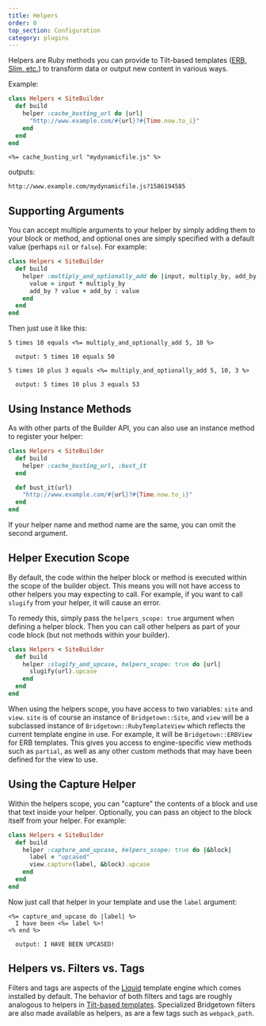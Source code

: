 ```yaml
---
title: Helpers
order: 0
top_section: Configuration
category: plugins
---
```


Helpers are Ruby methods you can provide to Tilt-based templates ([ERB, Slim, etc.](/docs/template-engines/erb-and-beyond)) to transform data or output new content in various ways.

Example:

```ruby
class Helpers < SiteBuilder
  def build
    helper :cache_busting_url do |url|
      "http://www.example.com/#{url}?#{Time.now.to_i}"
    end
  end
end
```

```erb
<%= cache_busting_url "mydynamicfile.js" %>
```

outputs:

```
http://www.example.com/mydynamicfile.js?1586194585
```

## Supporting Arguments

You can accept multiple arguments to your helper by simply adding them to your block or method, and optional ones are simply specified with a default value (perhaps `nil` or `false`). For example:

```ruby
class Helpers < SiteBuilder
  def build
    helper :multiply_and_optionally_add do |input, multiply_by, add_by = nil|
      value = input * multiply_by
      add_by ? value + add_by : value
    end
  end
end
```

Then just use it like this:

```erb
5 times 10 equals <%= multiply_and_optionally_add 5, 10 %>

  output: 5 times 10 equals 50

5 times 10 plus 3 equals <%= multiply_and_optionally_add 5, 10, 3 %>

  output: 5 times 10 plus 3 equals 53
```

## Using Instance Methods

As with other parts of the Builder API, you can also use an instance method to register your helper:

```ruby
class Helpers < SiteBuilder
  def build
    helper :cache_busting_url, :bust_it
  end

  def bust_it(url)
    "http://www.example.com/#{url}?#{Time.now.to_i}"
  end
end
```

If your helper name and method name are the same, you can omit the second argument.

## Helper Execution Scope

By default, the code within the helper block or method is executed within the scope of the builder object. This means you will not have access to other helpers you may expecting to call. For example, if you want to call `slugify` from your helper, it will cause an error.

To remedy this, simply pass the `helpers_scope: true` argument when defining a helper block. Then you can call other helpers as part of your code block (but not methods within your builder).

```ruby
class Helpers < SiteBuilder
  def build
    helper :slugify_and_upcase, helpers_scope: true do |url|
      slugify(url).upcase
    end
  end
end
```

When using the helpers scope, you have access to two variables: `site` and `view`. `site` is of course an instance of `Bridgetown::Site`, and `view` will be a subclassed instance of `Bridgetown::RubyTemplateView` which reflects the current template engine in use. For example, it will be `Bridgetown::ERBView` for ERB templates. This gives you access to engine-specific view methods such as `partial`, as well as any other custom methods that may have been defined for the view to use.

## Using the Capture Helper

Within the helpers scope, you can "capture" the contents of a block and use that text inside your helper. Optionally, you can pass an object to the block itself from your helper. For example:

```ruby
class Helpers < SiteBuilder
  def build
    helper :capture_and_upcase, helpers_scope: true do |&block|
      label = "upcased"
      view.capture(label, &block).upcase
    end
  end
end

```

Now just call that helper in your template and use the `label` argument:

```eruby
<%= capture_and_upcase do |label| %>
  I have been <%= label %>!
<% end %>

  output: I HAVE BEEN UPCASED!
```

## Helpers vs. Filters vs. Tags

Filters and tags are aspects of the [Liquid](/docs/template-engines/liquid) template engine which comes installed by default. The behavior of both filters and tags are roughly analogous to helpers in [Tilt-based templates](/docs/template-engines/erb-and-beyond). Specialized Bridgetown filters are also made available as helpers, as are a few tags such as `webpack_path`.